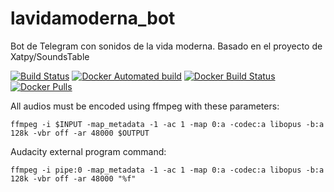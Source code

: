 # lavidamoderna_bot
Bot de Telegram con sonidos de la vida moderna. Basado en el proyecto de Xatpy/SoundsTable

[![Build Status](https://travis-ci.org/dmcallejo/lavidamoderna_bot.svg?branch=master)](https://travis-ci.org/dmcallejo/lavidamoderna_bot) [![Docker Automated build](https://img.shields.io/docker/automated/dmcallejo/lavidamoderna_bot.svg)](https://hub.docker.com/r/dmcallejo/lavidamoderna_bot/) [![Docker Build Status](https://img.shields.io/docker/build/dmcallejo/lavidamoderna_bot.svg)](https://hub.docker.com/r/dmcallejo/lavidamoderna_bot/) [![Docker Pulls](https://img.shields.io/docker/pulls/dmcallejo/lavidamoderna_bot.svg)](https://hub.docker.com/r/dmcallejo/lavidamoderna_bot)

All audios must be encoded using ffmpeg with these parameters:
```
ffmpeg -i $INPUT -map_metadata -1 -ac 1 -map 0:a -codec:a libopus -b:a 128k -vbr off -ar 48000 $OUTPUT
```

Audacity external program command:
```
ffmpeg -i pipe:0 -map_metadata -1 -ac 1 -map 0:a -codec:a libopus -b:a 128k -vbr off -ar 48000 "%f"
```
